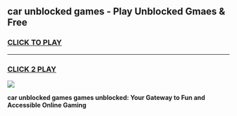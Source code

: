 
## car unblocked games - Play Unblocked Gmaes & Free
<h3>
<a href="https://premium.freeplayer.one?title=car_unblocked_games&ref=20F">CLICK TO PLAY</a></h3>
<hr>

<h3>
<a href="https://premium.freeplayer.one?title=car_unblocked_games&ref=20F">CLICK 2 PLAY</a>
  
</h3>

<a href="https://premium.freeplayer.one?title=car_unblocked_games&ref=20F/"><img src="https://clearcache.store/games.png"></a>


**car unblocked games games unblocked: Your Gateway to Fun and Accessible Online Gaming**
